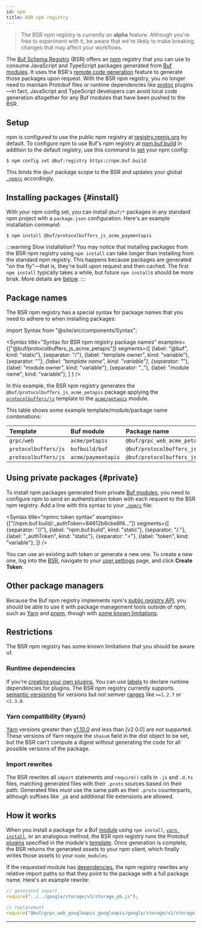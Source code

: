 ```yaml
---
id: npm
title: BSR npm registry
---
```


> The BSR npm registry is currently an **alpha** feature. Although you're free to experiment with it, be aware that we're likely to make breaking changes that may affect your workflows.

The [Buf Schema Registry][bsr] (BSR) offers an [npm] registry that you can use to consume JavaScript and TypeScript packages generated from [Buf modules][modules]. It uses the BSR's [remote code generation](overview.md) feature to generate those packages upon request. With the BSR npm registry, you no longer need to maintain Protobuf files or runtime dependencies like [protoc] plugins—in fact, JavaScript and TypeScript developers can avoid local code generation altogether for any Buf modules that have been pushed to the BSR.

## Setup

npm is configured to use the public npm registry at [registry.npmjs.org][npm-registry] by default. To configure npm to use Buf's npm registry at [npm.buf.build][buf-npm] in addition to the default registry, use this command to [set][npm-config] your npm config:

```terminal
$ npm config set @buf:registry https://npm.buf.build
```

This binds the `@buf` package scope to the BSR and updates your global [`.npmrc`][npmrc] accordingly.

## Installing packages {#install}

With your npm config set, you can install `@buf/*` packages in any standard npm project with a `package.json` configuration. Here's an example installation command:

```terminal
$ npm install @buf/protocolbuffers_js_acme_paymentapis
```

:::warning Slow installation?
You may notice that installing packages from the BSR npm registry using `npm install` can take longer than installing from the standard npm registry. This happens because packages are generated "on the fly"—that is, they're built upon request and then cached. The first `npm install` typically takes a while, but future `npm install`s should be more brisk. More details are [below](#how-it-works).
:::

## Package names

The BSR npm registry has a special syntax for package names that you need to adhere to when installing packages:

import Syntax from "@site/src/components/Syntax";

<Syntax
  title="Syntax for BSR npm registry package names"
  examples={["@buf/protocolbuffers_js_acme_petapis"]}
  segments={[
    {label: "@buf", kind: "static"},
    {separator: "/"},
    {label: "template owner", kind: "variable"},
    {separator: "_"},
    {label: "template name", kind: "variable"},
    {separator: "_"},
    {label: "module owner", kind: "variable"},
    {separator: "_"},
    {label: "module name", kind: "variable"},
  ]
} />

In this example, the BSR npm registry generates the `@buf/protocolbuffers_js_acme_petapis` package applying the [`protocolbuffers/js`](https://buf.build/protocolbuffers/templates/js) template to the [`acme/petapis`](https://buf.build/acme/petapis) module.

This table shows some example template/module/package name combinations:

Template | Buf module | Package name
:--------|:-----------|:------------
`grpc/web` | `acme/petapis` | `@buf/grpc_web_acme_petapis`
`protocolbuffers/js` | `bufbuild/buf` | `@buf/protocolbuffers_js_bufbuild_buf`
`protocolbuffers/js` | `acme/paymentapis` | `@buf/protocolbuffers_js_acme_paymentapis`

## Using private packages {#private}

To install npm packages generated from private [Buf modules][modules], you need to configure npm to send an authentication token with each request to the BSR npm registry. Add a line with this syntax to your [`.npmrc`][npmrc] file:

<Syntax
  title="npmrc token syntax"
  examples={["//npm.buf.build/:_authToken=84612b6cbe8f4..."]}
  segments={[
    {separator: "//"},
    {label: "npm.buf.build", kind: "static"},
    {separator: "/:"},
    {label: "_authToken", kind: "static"},
    {separator: "="},
    {label: "token", kind: "variable"},
  ]}
/>

You can use an existing auth token or generate a new one. To create a new one, log into the [BSR], navigate to your [user settings][settings] page, and click **Create Token**.

## Other package managers

Because the Buf npm registry implements npm's [public registry API][registry], you should be able to use it with package management tools outside of npm, such as [Yarn] and [pnpm], though with [some known limitations](#yarn).

## Restrictions

The BSR npm registry has some known limitations that you should be aware of.

### Runtime dependencies

If you're [creating your own plugins](../remote-generation/plugin-example.md), You can use [labels] to declare runtime dependencies for plugins. The BSR npm registry currently supports [semantic versioning][semver] for versions but _not_ semver [ranges] like `>=1.2.7` or `<1.3.0`.

### Yarn compatibility {#yarn}

[Yarn] versions greater than [v1.10.0][yarn_v1] and less than [v2.0.0] are _not_ supported. These versions of Yarn require the `shasum` field in the dist object to be set, but the BSR can't compute a digest without generating the code for all possible versions of the package.

### Import rewrites

The BSR rewrites all `import` statements and `require()` calls in `.js` and `.d.ts` files, matching generated files with their `.proto` sources based on their path. Generated files _must_ use the same path as their `.proto` counterparts, although suffixes like `_pb` and additional file extensions are allowed.

## How it works

When you install a package for a Buf [module][modules] using `npm install`, [`yarn install`](#yarn), or an analogous method, the BSR npm registry runs the Protobuf [plugins] specified in the module's [template]. Once generation is complete, the BSR returns the generated assets to your npm client, which finally writes those assets to your `node_modules`.

If the requested module has [dependencies][deps], the npm registry rewrites any relative import paths so that they point to the package with a full package name. Here's an example rewrite:

```javascript
// generated import
require("../../google/storage/v1/storage_pb.js");

// replacement
require("@buf/grpc_web_googleapis_googleapis/google/storage/v1/storage_pb.js");
```

[bsr]: /bsr/overview
[buf-npm]: https://npm.buf.build
[deps]: /bsr/overview#dependencies
[labels]: /bsr/remote-generation/plugin-example#3-prepare-the-dockerfile
[modules]: /bsr/overview#modules
[npm]: https://npmjs.org
[npm-config]: https://docs.npmjs.com/cli/v8/commands/npm-config#set
[npmrc]: https://docs.npmjs.com/cli/v8/configuring-npm/npmrc
[plugins]: /bsr/remote-generation/concepts#plugins
[protoc]: https://github.com/protocolbuffers/protobuf
[pnpm]: https://pnpm.io
[ranges]: https://docs.npmjs.com/cli/v6/using-npm/semver#ranges
[npm-registry]: https://registry.npmjs.org
[registry-api]: https://github.com/npm/registry/blob/master/docs/REGISTRY-API.md
[semver]: https://semver.org
[settings]: https://buf.build/settings/user
[template]: /bsr/remote-generation/concepts#templates
[yarn]: https://yarnkpkg.com
[yarn_v1]: https://github.com/yarnpkg/yarn/releases/tag/v1.10.0
[yarn_v2]: https://github.com/yarnpkg/yarn/releases/tag/v2.0.0

---

[bsr]: /bsr/overview
[config_set]: https://docs.npmjs.com/cli/v8/commands/npm-config#set
[deps]: /bsr/overview#dependencies
[labels]: /bsr/remote-generation/plugin-example#3-prepare-the-dockerfile
[modules]: /bsr/overview#modules
[npmrc]: https://docs.npmjs.com/cli/v8/configuring-npm/npmrc
[plugins]: /bsr/remote-generation/concepts#plugins
[pnpm]: https://pnpm.io
[ranges]: https://docs.npmjs.com/cli/v6/using-npm/semver#ranges
[registry]: https://github.com/npm/registry/blob/master/docs/REGISTRY-API.md
[semver]: https://semver.org
[settings]: https://buf.build/settings/user
[template]: /bsr/remote-generation/concepts#templates
[yarn]: https://yarnkpkg.com
[yarn_v1]: https://github.com/yarnpkg/yarn/releases/tag/v1.10.0
[yarn_v2]: https://github.com/yarnpkg/yarn/releases/tag/v2.0.0
